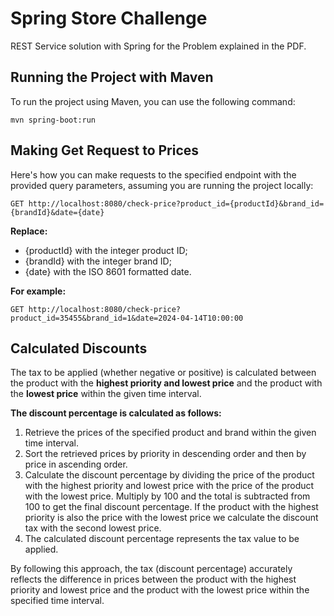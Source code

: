 # Spring Store Challenge

REST Service solution with Spring for the Problem explained in the PDF.

## Running the Project with Maven

To run the project using Maven, you can use the following command:

`mvn spring-boot:run`

## Making Get Request to Prices

Here's how you can make requests to the specified endpoint with the provided query parameters, assuming you are running the project locally:

```
GET http://localhost:8080/check-price?product_id={productId}&brand_id={brandId}&date={date}
```

**Replace:**

- {productId} with the integer product ID;
- {brandId} with the integer brand ID;
- {date} with the ISO 8601 formatted date.

**For example:**

```
GET http://localhost:8080/check-price?product_id=35455&brand_id=1&date=2024-04-14T10:00:00
```

## Calculated Discounts

The tax to be applied (whether negative or positive) is calculated between the product with the **highest priority and lowest price** and the product with the **lowest price** within the given time interval.

**The discount percentage is calculated as follows:**

1. Retrieve the prices of the specified product and brand within the given time interval.
2. Sort the retrieved prices by priority in descending order and then by price in ascending order.
3. Calculate the discount percentage by dividing the price of the product with the highest priority and lowest price with the price of the product with the lowest price. Multiply by 100 and the total is subtracted from 100 to get the final discount percentage. If the product with the highest priority is also the price with the lowest price we calculate the discount tax with the second lowest price.
4. The calculated discount percentage represents the tax value to be applied.

By following this approach, the tax (discount percentage) accurately reflects the difference in prices between the product with the highest priority and lowest price and the product with the lowest price within the specified time interval.
